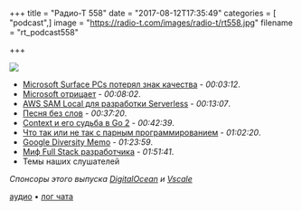 +++
title = "Радио-Т 558"
date = "2017-08-12T17:35:49"
categories = [ "podcast",]
image = "https://radio-t.com/images/radio-t/rt558.jpg"
filename = "rt_podcast558"

+++

![](https://radio-t.com/images/radio-t/rt558.jpg)

- [Microsoft Surface PCs потерял знак качества](https://www.theverge.com/circuitbreaker/2017/8/10/16125294/microsoft-surface-consumer-reports-hardware-freezing-shutdowns-problems) - *00:03:12*.
- [Microsoft отрицает](https://www.engadget.com/2017/08/10/microsoft-surface-reliability-consumer-reports/) - *00:08:02*.
- [AWS SAM Local для разработки Serverless](https://aws.amazon.com/blogs/aws/new-aws-sam-local-beta-build-and-test-serverless-applications-locally/) - *00:13:07*.
- [Песня без слов](https://www.engadget.com/2017/08/10/silent-10-minute-song-itunes-car-stereo-trick/) - *00:37:20*.
- [Context и его судьба в Go 2](https://faiface.github.io/post/context-should-go-away-go2/) - *00:42:39*.
- [Что так или не так с парным программированием](https://dev.to/mortoray/why-im-not-a-fan-of-pair-programming) - *01:02:20*.
- [Google Diversity Memo](https://diversitymemo.com/) - *01:23:59*.
- [Миф Full Stack разработчика](https://www.themartec.com/insidelook/full-stack-developer-myth) - *01:51:41*.
- Темы наших слушателей

*Спонсоры этого выпуска [DigitalOcean](https://www.digitalocean.com) и [Vscale](http://bit.ly/radio-t_vscale)*


[аудио](https://cdn.radio-t.com/rt_podcast558.mp3) • [лог чата](http://chat.radio-t.com/logs/radio-t-558.html)
<audio src="https://cdn.radio-t.com/rt_podcast558.mp3" preload="none"></audio>